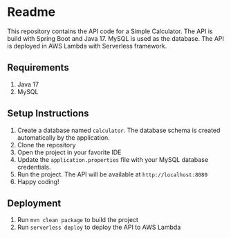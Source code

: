 # Readme

This repository contains the API code for a Simple Calculator. The API is build with Spring Boot and Java 17. MySQL is used as the database. The API is deployed in AWS Lambda with Serverless framework.

## Requirements
1. Java 17
2. MySQL

## Setup Instructions
1. Create a database named `calculator`. The database schema is created automatically by the application.
2. Clone the repository
3. Open the project in your favorite IDE
4. Update the `application.properties` file with your MySQL database credentials.
5. Run the project. The API will be available at `http://localhost:8080`
6. Happy coding!

## Deployment
1. Run `mvn clean package` to build the project
2. Run `serverless deploy` to deploy the API to AWS Lambda
